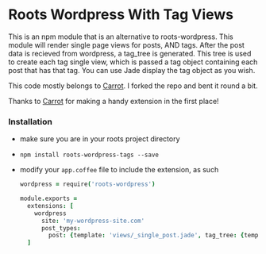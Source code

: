 Roots Wordpress With Tag Views
================
This is an npm module that is an alternative to roots-wordpress.  This module will render single page views for posts, AND tags.  After the post data is recieved from wordpress, a tag_tree is generated.  This tree is used to create each tag single view, which is passed a tag object containing each post that has that tag.  You can use Jade display the tag object as you wish.  

This code mostly belongs to [Carrot](https://github.com/carrot/roots-wordpress).  I forked the repo and bent it round a bit. 

Thanks to [Carrot](https://github.com/carrot/roots-wordpress) for making a handy extension in the first place! 

### Installation

- make sure you are in your roots project directory
- `npm install roots-wordpress-tags --save`
- modify your `app.coffee` file to include the extension, as such

  ```coffee
  wordpress = require('roots-wordpress')

  module.exports =
    extensions: [
      wordpress
        site: 'my-wordpress-site.com'
        post_types:
          post: {template: 'views/_single_post.jade', tag_tree: {template: 'views/_single_tag.jade'}}
    ]
  ```


